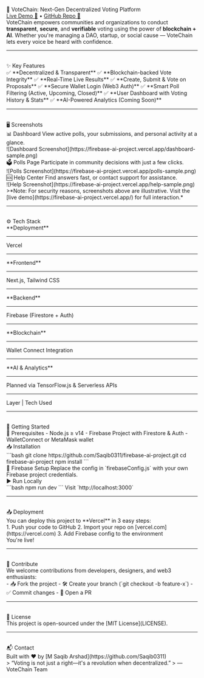 
🔗 VoteChain: Next-Gen Decentralized Voting Platform
<br>
[Live Demo 🚀](https://firebase-ai-project.vercel.app/) • [GitHub Repo 📂](https://github.com/Saqib0311/firebase-ai-project)
<br>
VoteChain empowers communities and organizations to conduct **transparent**, **secure**, and **verifiable** voting using the power of **blockchain + AI**. Whether you're managing a DAO, startup, or social cause — VoteChain lets every voice be heard with confidence.
<br>
<hr>
<br>
 ✨ Key Features
<br>
✅ **Decentralized & Transparent**  
✅ **Blockchain-backed Vote Integrity**  
✅ **Real-Time Live Results**  
✅ **Create, Submit & Vote on Proposals**  
✅ **Secure Wallet Login (Web3 Auth)**  
✅ **Smart Poll Filtering (Active, Upcoming, Closed)**  
✅ **User Dashboard with Voting History & Stats**  
✅ **AI-Powered Analytics (Coming Soon)**
<br>
<hr>
<br>
 🖥️ Screenshots
<br>
 📊 Dashboard
View active polls, your submissions, and personal activity at a glance.
<br>
![Dashboard Screenshot](https://firebase-ai-project.vercel.app/dashboard-sample.png)
<br>
 🗳️ Polls Page
Participate in community decisions with just a few clicks.
<br>
![Polls Screenshot](https://firebase-ai-project.vercel.app/polls-sample.png)
<br>
 🆘 Help Center
Find answers fast, or contact support for assistance.
<br>
![Help Screenshot](https://firebase-ai-project.vercel.app/help-sample.png)
<br>
 >*Note: For security reasons, screenshots above are illustrative. Visit the [live demo](https://firebase-ai-project.vercel.app/) for full interaction.*
<br>
<hr>
<br>
 ⚙️ Tech Stack
<br>
**Deployment**<hr>  Vercel 
<hr> **Frontend** <hr> Next.js, Tailwind CSS 
<hr> **Backend**<hr>   Firebase (Firestore + Auth) 
<hr> **Blockchain** <hr> Wallet Connect Integration 
<hr> **AI & Analytics**<hr>  Planned via TensorFlow.js & Serverless APIs <hr>
 Layer        | Tech Used 
<br>
<hr>
<br>
 🚀 Getting Started
<br>
🔧 Prerequisites
- Node.js ≥ v14
- Firebase Project with Firestore & Auth
- WalletConnect or MetaMask wallet
<br>
 📥 Installation
<br>
```bash
git clone https://github.com/Saqib0311/firebase-ai-project.git
cd firebase-ai-project
npm install
```
<br>
 🔐 Firebase Setup
Replace the config in `firebaseConfig.js` with your own Firebase project credentials.
<br>
 ▶️ Run Locally
<br>
```bash
npm run dev
```
Visit `http://localhost:3000`
<br>
<hr>
<br>
 📤 Deployment
<br>
You can deploy this project to **Vercel** in 3 easy steps:
<br>
1. Push your code to GitHub
2. Import your repo on [vercel.com](https://vercel.com)
3. Add Firebase config to the environment
<br>
You're live!
<br>
<hr>
<br>
 🙌 Contribute
<br>
We welcome contributions from developers, designers, and web3 enthusiasts:
<br>
- 📥 Fork the project
- 🛠️ Create your branch (`git checkout -b feature-x`)
- ✅ Commit changes
- 📩 Open a PR
<br>
<hr>
<br>
 📜 License
<br>
This project is open-sourced under the [MIT License](LICENSE).
<br>
<hr>
<br>
 📬 Contact
<br>
Built with ❤️ by [M Saqib Arshad](https://github.com/Saqib0311)
<br>
> “Voting is not just a right—it's a revolution when decentralized.”  
> — VoteChain Team 
